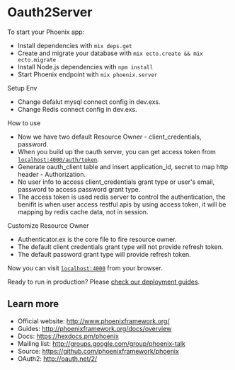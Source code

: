 # Oauth2Server

To start your Phoenix app:

  * Install dependencies with `mix deps.get`
  * Create and migrate your database with `mix ecto.create && mix ecto.migrate`
  * Install Node.js dependencies with `npm install`
  * Start Phoenix endpoint with `mix phoenix.server`

Setup Env
  * Change defalut mysql connect config in dev.exs.
  * Change Redis connect config in dev.exs.

How to use
  * Now we have two default Resource Owner - client_credentials, password.
  * When you build up the oauth server, you can get access token from [`localhost:4000/auth/token`](http://localhost:4000/auth/token).
  * Generate oauth_client table and insert application_id, secret to map http header - Authorization.
  * No user info to access client_credentials grant type or user's email, password to access password grant type.
  * The access token is used redis server to control the authentication, the benifit is when user access restful apis by using access token, it will be mapping by redis cache data, not in session.

Customize Resource Owner
  * Authenticator.ex is the core file to fire resource owner.
  * The default client credentials grant type will not provide refresh token.
  * The default password grant type will provide refresh token.

Now you can visit [`localhost:4000`](http://localhost:4000) from your browser.

Ready to run in production? Please [check our deployment guides](http://www.phoenixframework.org/docs/deployment).

## Learn more

  * Official website: http://www.phoenixframework.org/
  * Guides: http://phoenixframework.org/docs/overview
  * Docs: https://hexdocs.pm/phoenix
  * Mailing list: http://groups.google.com/group/phoenix-talk
  * Source: https://github.com/phoenixframework/phoenix
  * OAuth2: http://oauth.net/2/
